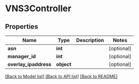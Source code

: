 # VNS3Controller

## Properties
Name | Type | Description | Notes
------------ | ------------- | ------------- | -------------
**asn** | **int** |  | [optional] 
**manager_id** | **int** |  | [optional] 
**overlay_ipaddress** | **object** |  | [optional] 

[[Back to Model list]](../README.md#documentation-for-models) [[Back to API list]](../README.md#documentation-for-api-endpoints) [[Back to README]](../README.md)


